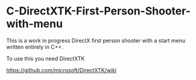 # C-DirectXTK-First-Person-Shooter-with-menu


This is a work in progress DirectX first person shooter with a start menu written entirely in C++.


To use this you need DirectXTK 

https://github.com/microsoft/DirectXTK/wiki
